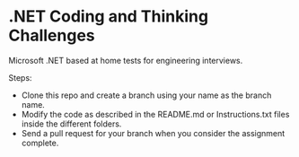 # .NET Coding and Thinking Challenges

Microsoft .NET based at home tests for engineering interviews.

Steps:

- Clone this repo and create a branch using your name as the branch name.
- Modify the code as described in the README.md or Instructions.txt files inside the different folders.
- Send a pull request for your branch when you consider the assignment complete.

